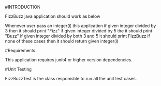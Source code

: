 
#INTRODUCTION

FizzBuzz java application should work as below

Whenever user pass an integer(i) this application 
if given integer divided by 3 then it should print "Fizz"
if given integer divided by 5 the it should print "Buzz"
if given integer divided by both 3 and 5 it should print FIzzBuzz
if none of these cases then it should return given integer(i)



#Requirements

This application requires junit4 or higher version dependencies.

#Unit Testing

FizzBuzzTest is the class responisble to run all the unit test cases.

